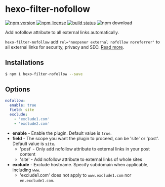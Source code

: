 # hexo-filter-nofollow

[![npm version](https://badge.fury.io/js/hexo-filter-nofollow.svg)](https://www.npmjs.com/package/hexo-filter-nofollow)
[![npm license](https://img.shields.io/npm/l/hexo-filter-nofollow)](./LICENSE)
[![build status](https://img.shields.io/github/actions/workflow/status/hexojs/hexo-filter-nofollow/tester.yml?branch=master&label=test)](https://github.com/hexojs/hexo-filter-nofollow/actions?query=workflow%3ATester)
![npm download](https://img.shields.io/npm/dt/hexo-filter-nofollow)

Add nofollow attribute to all external links automatically.

`hexo-filter-nofollow` add `rel="noopener external nofollow noreferrer"` to all external links for security, privacy and SEO. [Read more](https://developer.mozilla.org/en-US/docs/Web/HTML/Link_types).

## Installations

```bash
$ npm i hexo-filter-nofollow --save
```

## Options

```yaml
nofollow:
  enable: true
  field: site
  exclude:
    - 'exclude1.com'
    - 'exclude2.com'
```

- **enable** - Enable the plugin. Default value is `true`.
- **field** - The scope you want the plugin to proceed, can be 'site' or 'post'. Default value is `site`.
  - 'post' - Only add nofollow attribute to external links in your post content
  - 'site' - Add nofollow attribute to external links of whole sites
- **exclude** - Exclude hostname. Specify subdomain when applicable, including `www`.
  - 'exclude1.com' does not apply to `www.exclude1.com` nor `en.exclude1.com`.
